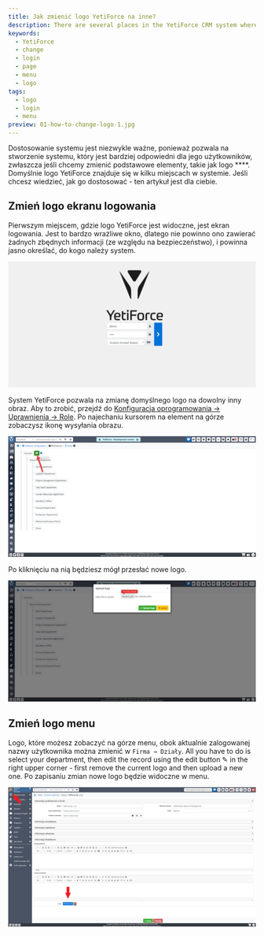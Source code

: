 ```yaml
---
title: Jak zmienić logo YetiForce na inne?
description: There are several places in the YetiForce CRM system where the default YetiForce logo can be found
keywords:
  - YetiForce
  - change
  - login
  - page
  - menu
  - logo
tags:
  - logo
  - login
  - menu
preview: 01-how-to-change-logo-1.jpg
---
```


Dostosowanie systemu jest niezwykle ważne, ponieważ pozwala na stworzenie systemu, który jest bardziej odpowiedni dla jego użytkowników, zwłaszcza jeśli chcemy zmienić podstawowe elementy, takie jak logo ****. Domyślnie logo YetiForce znajduje się w kilku miejscach w systemie. Jeśli chcesz wiedzieć, jak go dostosować - ten artykuł jest dla ciebie.

## Zmień logo ekranu logowania

Pierwszym miejscem, gdzie logo YetiForce jest widoczne, jest ekran logowania. Jest to bardzo wrażliwe okno, dlatego nie powinno ono zawierać żadnych zbędnych informacji (ze względu na bezpieczeństwo), i powinna jasno określać, do kogo należy system.

![how-to-change-logo-1.jpg](01-how-to-change-logo-1.jpg)

System YetiForce pozwala na zmianę domyślnego logo na dowolny inny obraz. Aby to zrobić, przejdź do [Konfiguracja oprogramowania → Uprawnienia → Role](/administrator-guides/permissions/roles/). Po najechaniu kursorem na element na górze zobaczysz ikonę wysyłania obrazu.

![how-to-change-logo-2.jpg](01-how-to-change-logo-2.jpg)

Po kliknięciu na nią będziesz mógł przesłać nowe logo.

![how-to-change-logo-3.jpg](01-how-to-change-logo-3.jpg)

## Zmień logo menu

Logo, które możesz zobaczyć na górze menu, obok aktualnie zalogowanej nazwy użytkownika można zmienić w `Firma → Działy`. All you have to do is select your department, then edit the record using the edit button ✎ in the right upper corner - first remove the current logo and then upload a new one. Po zapisaniu zmian nowe logo będzie widoczne w menu.

![how-to-change-logo-4.jpg](01-how-to-change-logo-4.jpg)
